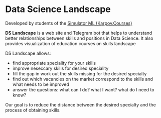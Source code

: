 # Data Science Landscape
Developed by students of the [Simulator ML (Karpov.Courses)](https://karpov.courses/simulator-ml)


**DS Landscape** is a web site and Telegram bot that helps to understand better relationships between skills and positions in Data Science. It also provides visualization of education courses on skills landscape

DS Landscape allows:

- find appropriate speciality for your skills
- improve neseccary skills for desired speciality
- fill the gap in work out the skills missing for the desired specialty
- find out which vacancies on the market correspond to the skills and what needs to be improved
- answer the questions: what can I do? what I want? what do I need to know?

Our goal is to reduce the distance between the desired specialty and the process of obtaining skills.

